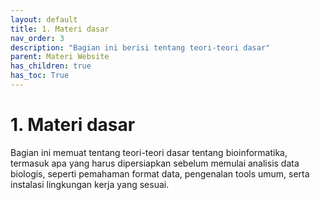 ```yaml
---
layout: default
title: 1. Materi dasar
nav_order: 3
description: "Bagian ini berisi tentang teori-teori dasar"
parent: Materi Website 
has_children: true
has_toc: True
---
```


# 1. Materi dasar

Bagian ini memuat tentang teori-teori dasar tentang bioinformatika, termasuk apa yang harus dipersiapkan sebelum memulai analisis data biologis, seperti pemahaman format data, pengenalan tools umum, serta instalasi lingkungan kerja yang sesuai.

